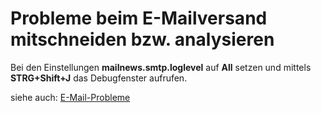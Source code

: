 # Probleme beim E-Mailversand mitschneiden bzw. analysieren

Bei den Einstellungen **mailnews.smtp.loglevel** auf **All** setzen und mittels **STRG+Shift+J** das Debugfenster aufrufen.

siehe auch: [E-Mail-Probleme](E-Mail-Probleme.md)
